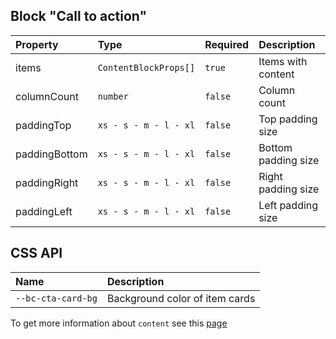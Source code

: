 ## Block "Call to action"

| Property      | Type                  | Required | Description         |
| :------------ | :-------------------- | :------- | :------------------ |
| items         | `ContentBlockProps[]` | `true`   | Items with content  |
| columnCount   | `number`              | `false`  | Column count        |
| paddingTop    | `xs - s - m - l - xl` | `false`  | Top padding size    |
| paddingBottom | `xs - s - m - l - xl` | `false`  | Bottom padding size |
| paddingRight  | `xs - s - m - l - xl` | `false`  | Right padding size  |
| paddingLeft   | `xs - s - m - l - xl` | `false`  | Left padding size   |

## CSS API

| Name               | Description                    |
| :----------------- | :----------------------------- |
| `--bc-cta-card-bg` | Background color of item cards |

To get more information about `content` see this [page](https://preview.gravity-ui.com/page-constructor/?path=/story/components-content--default)
